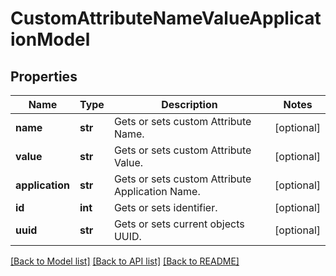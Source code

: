 # CustomAttributeNameValueApplicationModel

## Properties
Name | Type | Description | Notes
------------ | ------------- | ------------- | -------------
**name** | **str** | Gets or sets custom Attribute Name. | [optional] 
**value** | **str** | Gets or sets custom Attribute Value. | [optional] 
**application** | **str** | Gets or sets custom Attribute Application Name. | [optional] 
**id** | **int** | Gets or sets identifier. | [optional] 
**uuid** | **str** | Gets or sets current objects UUID. | [optional] 

[[Back to Model list]](../README.md#documentation-for-models) [[Back to API list]](../README.md#documentation-for-api-endpoints) [[Back to README]](../README.md)


